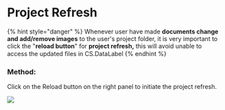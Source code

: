 # Project Refresh

{% hint style="danger" %}
Whenever user have made **documents change and add/remove images** to the user's project folder, it is very important to click the "**reload button**" for **project refresh,** this will avoid unable to access the updated ﬁles in CS.DataLabel
{% endhint %}

### Method:

Click on the Reload button on the right panel to initiate the project refresh.

![](../../.gitbook/assets/refresh.gif)

